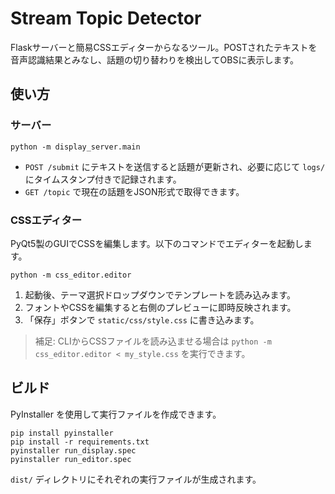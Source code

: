 # Stream Topic Detector

Flaskサーバーと簡易CSSエディターからなるツール。POSTされたテキストを音声認識結果とみなし、話題の切り替わりを検出してOBSに表示します。

## 使い方

### サーバー

```
python -m display_server.main
```

- `POST /submit` にテキストを送信すると話題が更新され、必要に応じて `logs/` にタイムスタンプ付きで記録されます。
- `GET /topic` で現在の話題をJSON形式で取得できます。

### CSSエディター

PyQt5製のGUIでCSSを編集します。以下のコマンドでエディターを起動します。

```
python -m css_editor.editor
```

1. 起動後、テーマ選択ドロップダウンでテンプレートを読み込みます。
2. フォントやCSSを編集すると右側のプレビューに即時反映されます。
3. 「保存」ボタンで `static/css/style.css` に書き込みます。

> 補足: CLIからCSSファイルを読み込ませる場合は `python -m css_editor.editor < my_style.css` を実行できます。

## ビルド

PyInstaller を使用して実行ファイルを作成できます。

```
pip install pyinstaller
pip install -r requirements.txt
pyinstaller run_display.spec
pyinstaller run_editor.spec
```

`dist/` ディレクトリにそれぞれの実行ファイルが生成されます。
